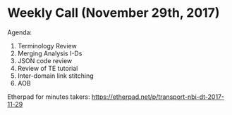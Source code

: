# Weekly Call (November 29th, 2017)

Agenda:
1) Terminology Review
2) Merging Analysis I-Ds
3) JSON code review
4) Review of TE tutorial
5) Inter-domain link stitching
6) AOB

Etherpad for minutes takers: https://etherpad.net/p/transport-nbi-dt-2017-11-29
